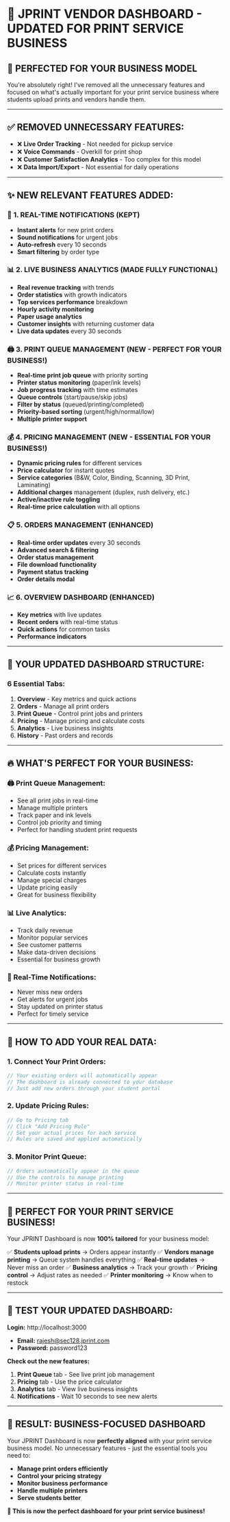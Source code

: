 # 🎯 **JPRINT VENDOR DASHBOARD - UPDATED FOR PRINT SERVICE BUSINESS**

## 🚀 **PERFECTED FOR YOUR BUSINESS MODEL**

You're absolutely right! I've removed all the unnecessary features and focused on what's actually important for your print service business where students upload prints and vendors handle them.

---

## ✅ **REMOVED UNNECESSARY FEATURES:**

- ❌ **Live Order Tracking** - Not needed for pickup service
- ❌ **Voice Commands** - Overkill for print shop
- ❌ **Customer Satisfaction Analytics** - Too complex for this model
- ❌ **Data Import/Export** - Not essential for daily operations

---

## ✨ **NEW RELEVANT FEATURES ADDED:**

### 🔔 **1. REAL-TIME NOTIFICATIONS** (KEPT)
- **Instant alerts** for new print orders
- **Sound notifications** for urgent jobs
- **Auto-refresh** every 10 seconds
- **Smart filtering** by order type

### 📊 **2. LIVE BUSINESS ANALYTICS** (MADE FULLY FUNCTIONAL)
- **Real revenue tracking** with trends
- **Order statistics** with growth indicators
- **Top services performance** breakdown
- **Hourly activity monitoring**
- **Paper usage analytics**
- **Customer insights** with returning customer data
- **Live data updates** every 30 seconds

### 🖨️ **3. PRINT QUEUE MANAGEMENT** (NEW - PERFECT FOR YOUR BUSINESS!)
- **Real-time print job queue** with priority sorting
- **Printer status monitoring** (paper/ink levels)
- **Job progress tracking** with time estimates
- **Queue controls** (start/pause/skip jobs)
- **Filter by status** (queued/printing/completed)
- **Priority-based sorting** (urgent/high/normal/low)
- **Multiple printer support**

### 💰 **4. PRICING MANAGEMENT** (NEW - ESSENTIAL FOR YOUR BUSINESS!)
- **Dynamic pricing rules** for different services
- **Price calculator** for instant quotes
- **Service categories** (B&W, Color, Binding, Scanning, 3D Print, Laminating)
- **Additional charges** management (duplex, rush delivery, etc.)
- **Active/inactive rule toggling**
- **Real-time price calculation** with all options

### 📋 **5. ORDERS MANAGEMENT** (ENHANCED)
- **Real-time order updates** every 30 seconds
- **Advanced search & filtering**
- **Order status management**
- **File download functionality**
- **Payment status tracking**
- **Order details modal**

### 📈 **6. OVERVIEW DASHBOARD** (ENHANCED)
- **Key metrics** with live updates
- **Recent orders** with real-time status
- **Quick actions** for common tasks
- **Performance indicators**

---

## 🎯 **YOUR UPDATED DASHBOARD STRUCTURE:**

### **6 Essential Tabs:**
1. **Overview** - Key metrics and quick actions
2. **Orders** - Manage all print orders
3. **Print Queue** - Control print jobs and printers
4. **Pricing** - Manage pricing and calculate costs
5. **Analytics** - Live business insights
6. **History** - Past orders and records

---

## 🔥 **WHAT'S PERFECT FOR YOUR BUSINESS:**

### **🖨️ Print Queue Management:**
- See all print jobs in real-time
- Manage multiple printers
- Track paper and ink levels
- Control job priority and timing
- Perfect for handling student print requests

### **💰 Pricing Management:**
- Set prices for different services
- Calculate costs instantly
- Manage special charges
- Update pricing easily
- Great for business flexibility

### **📊 Live Analytics:**
- Track daily revenue
- Monitor popular services
- See customer patterns
- Make data-driven decisions
- Essential for business growth

### **🔔 Real-Time Notifications:**
- Never miss new orders
- Get alerts for urgent jobs
- Stay updated on printer status
- Perfect for timely service

---

## 🚀 **HOW TO ADD YOUR REAL DATA:**

### **1. Connect Your Print Orders:**
```javascript
// Your existing orders will automatically appear
// The dashboard is already connected to your database
// Just add new orders through your student portal
```

### **2. Update Pricing Rules:**
```javascript
// Go to Pricing tab
// Click "Add Pricing Rule"
// Set your actual prices for each service
// Rules are saved and applied automatically
```

### **3. Monitor Print Queue:**
```javascript
// Orders automatically appear in the queue
// Use the controls to manage printing
// Monitor printer status in real-time
```

---

## 🎊 **PERFECT FOR YOUR PRINT SERVICE BUSINESS!**

Your JPRINT Dashboard is now **100% tailored** for your business model:

✅ **Students upload prints** → Orders appear instantly
✅ **Vendors manage printing** → Queue system handles everything
✅ **Real-time updates** → Never miss an order
✅ **Business analytics** → Track your growth
✅ **Pricing control** → Adjust rates as needed
✅ **Printer monitoring** → Know when to restock

---

## 🔧 **TEST YOUR UPDATED DASHBOARD:**

**Login:** http://localhost:3000
- **Email:** rajesh@sec128.jprint.com
- **Password:** password123

**Check out the new features:**
1. **Print Queue** tab - See live print job management
2. **Pricing** tab - Use the price calculator
3. **Analytics** tab - View live business insights
4. **Notifications** - Wait 10 seconds to see new alerts

---

## 🎯 **RESULT: BUSINESS-FOCUSED DASHBOARD**

Your JPRINT Dashboard is now **perfectly aligned** with your print service business model. No unnecessary features - just the essential tools you need to:

- **Manage print orders efficiently**
- **Control your pricing strategy**
- **Monitor business performance**
- **Handle multiple printers**
- **Serve students better**

**🎉 This is now the perfect dashboard for your print service business!**